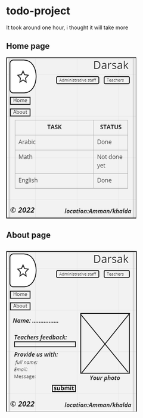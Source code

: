 # todo-project

It took around one hour, i thought it will take more

<h2>Home page</h2>

![Home image](/assets/darsak.png)

<h2>About page<h2>

![About image](/assets/about.png)